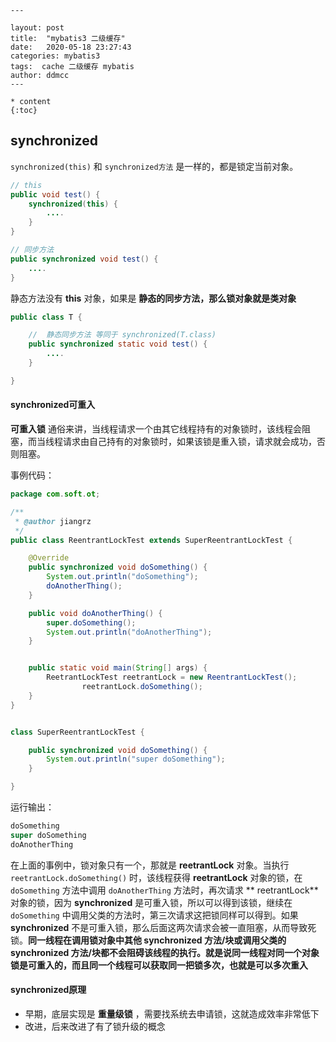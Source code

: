 ```
---

layout: post
title:  "mybatis3 二级缓存"
date:   2020-05-18 23:27:43
categories: mybatis3
tags:  cache 二级缓存 mybatis
author: ddmcc
---

* content
{:toc}
```





## synchronized 

`synchronized(this)` 和 `synchronized方法` 是一样的，都是锁定当前对象。



```java
// this
public void test() {
  	synchronized(this) {
      	....
    }
}

// 同步方法
public synchronized void test() {
  	....
}

```



静态方法没有 **this** 对象，如果是 **静态的同步方法，那么锁对象就是类对象**





``` java
public class T {

    // 	静态同步方法 等同于 synchronized(T.class)
    public synchronized static void test() {
        ....
    }

}
```



#### **synchronized可重入**

**可重入锁** 通俗来讲，当线程请求一个由其它线程持有的对象锁时，该线程会阻塞，而当线程请求由自己持有的对象锁时，如果该锁是重入锁，请求就会成功，否则阻塞。

 

事例代码：



```java
package com.soft.ot;

/**
 * @author jiangrz
 */
public class ReentrantLockTest extends SuperReentrantLockTest {

    @Override
    public synchronized void doSomething() {
        System.out.println("doSomething");
        doAnotherThing();
    }

    public void doAnotherThing() {
        super.doSomething();
        System.out.println("doAnotherThing");
    }


    public static void main(String[] args) {
        ReetrantLockTest reetrantLock = new ReentrantLockTest();
				reetrantLock.doSomething();
    }
}


class SuperReentrantLockTest {

    public synchronized void doSomething() {
        System.out.println("super doSomething");
    }

}

```





运行输出：

```java
doSomething
super doSomething
doAnotherThing
```





 在上面的事例中，锁对象只有一个，那就是 **reetrantLock** 对象。当执行 `reetrantLock.doSomething()` 时，该线程获得 **reetrantLock** 对象的锁，在 `doSomething` 方法中调用 `doAnotherThing` 方法时，再次请求 ** reetrantLock** 对象的锁，因为 **synchronized** 是可重入锁，所以可以得到该锁，继续在 `doSomething` 中调用父类的方法时，第三次请求这把锁同样可以得到。如果 **synchronized** 不是可重入锁，那么后面这两次请求会被一直阻塞，从而导致死锁。**同一线程在调用锁对象中其他 synchronized 方法/块或调用父类的 synchronized 方法/块都不会阻碍该线程的执行。就是说同一线程对同一个对象锁是可重入的，而且同一个线程可以获取同一把锁多次，也就是可以多次重入**





#### **synchronized原理**



- 早期，底层实现是 **重量级锁** ，需要找系统去申请锁，这就造成效率非常低下
- 改进，后来改进了有了锁升级的概念







